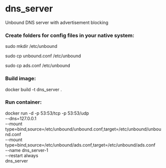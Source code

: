 # dns_server
Unbound DNS server with advertisement blocking

### Create folders for config files in your native system:

sudo mkdir /etc/unbound

sudo cp unbound.conf /etc/unbound

sudo cp ads.conf /etc/unbound

### Build image:

docker build -t dns_server .

### Run container:

docker run -d -p 53:53/tcp -p 53:53/udp \
--dns=127.0.0.1 \
--mount type=bind,source=/etc/unbound/unbound.conf,target=/etc/unbound/unbound.conf  \
--mount type=bind,source=/etc/unbound/ads.conf,target=/etc/unbound/ads.conf  \
--name dns_server-1 \
--restart always \
dns_server
